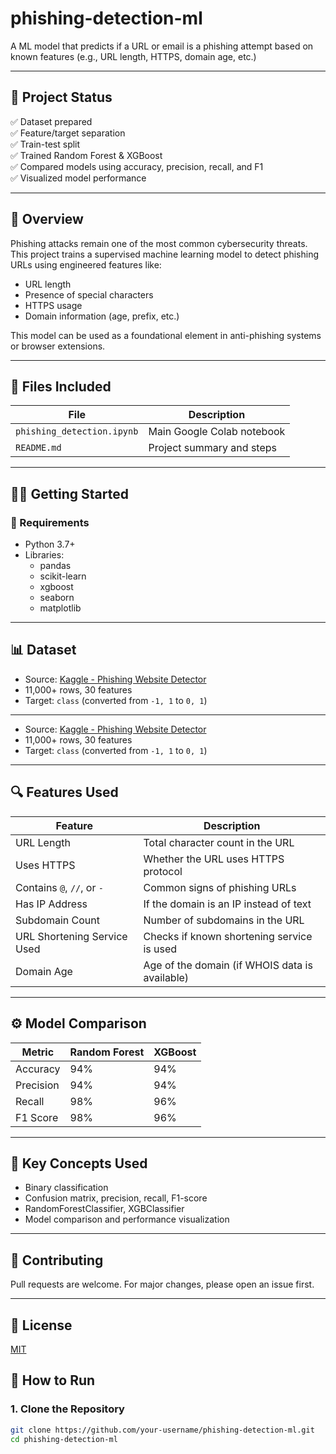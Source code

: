 # phishing-detection-ml
A ML model that predicts if a URL or email is a phishing attempt based on known features (e.g., URL length, HTTPS, domain age, etc.)

---
## 🚀 Project Status

✅ Dataset prepared  
✅ Feature/target separation  
✅ Train-test split  
✅ Trained Random Forest & XGBoost  
✅ Compared models using accuracy, precision, recall, and F1  
✅ Visualized model performance

---

## 🧠 Overview

Phishing attacks remain one of the most common cybersecurity threats. This project trains a supervised machine learning model to detect phishing URLs using engineered features like:

- URL length
- Presence of special characters
- HTTPS usage
- Domain information (age, prefix, etc.)

This model can be used as a foundational element in anti-phishing systems or browser extensions.

---

## 📂 Files Included

| File | Description |
|------|-------------|
| `phishing_detection.ipynb` | Main Google Colab notebook |
| `README.md` | Project summary and steps |

---

## 🧑‍💻 Getting Started

### 🔧 Requirements

- Python 3.7+
- Libraries:
  - pandas
  - scikit-learn
  - xgboost
  - seaborn
  - matplotlib
---
## 📊 Dataset

- Source: [Kaggle - Phishing Website Detector](https://www.kaggle.com/datasets/eswarchandt/phishing-website-detector)
- 11,000+ rows, 30 features
- Target: `class` (converted from `-1, 1` to `0, 1`)

---

- Source: [Kaggle - Phishing Website Detector](https://www.kaggle.com/datasets/eswarchandt/phishing-website-detector)
- 11,000+ rows, 30 features
- Target: `class` (converted from `-1, 1` to `0, 1`)

---

## 🔍 Features Used

| Feature                        | Description                                     |
|-------------------------------|-------------------------------------------------|
| URL Length                    | Total character count in the URL               |
| Uses HTTPS                    | Whether the URL uses HTTPS protocol            |
| Contains `@`, `//`, or `-`    | Common signs of phishing URLs                  |
| Has IP Address                | If the domain is an IP instead of text         |
| Subdomain Count               | Number of subdomains in the URL                |
| URL Shortening Service Used   | Checks if known shortening service is used     |
| Domain Age                    | Age of the domain (if WHOIS data is available) |

---

## ⚙️ Model Comparison

| Metric    | Random Forest | XGBoost |
|-----------|----------------|----------|
| Accuracy  | 94%           | 94%     |
| Precision | 94%           | 94%     |
| Recall    | 98%           | 96%     |
| F1 Score  | 98%           | 96%     |

---

## 🧠 Key Concepts Used

- Binary classification
- Confusion matrix, precision, recall, F1-score
- RandomForestClassifier, XGBClassifier
- Model comparison and performance visualization

---


## 🤝 Contributing

Pull requests are welcome. For major changes, please open an issue first.

---

## 📜 License

[MIT](LICENSE)

## 🧪 How to Run

### 1. Clone the Repository

```bash
git clone https://github.com/your-username/phishing-detection-ml.git
cd phishing-detection-ml
